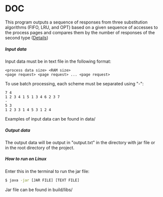 # DOC

This program outputs a sequence of responses from three substitution algorithms (FIFO, LRU, and OPT) based on a given sequence of accesses to the process pages and compares them by the number of responses of the second type ([Details](README.md))

##### Input data

Input data must be in text file in the following format:

```
<process data size> <RAM size>
<page request> <page request> ... <page request>
```

To use batch processing, each scheme must be separated using "-":

```
7 4
1 2 3 4 1 5 1 3 4 6 2 3 7
-
5 3
1 2 3 3 1 4 5 3 1 2 4
```

Examples of input data can be found in data/

##### Output data

The output data will be output in "output.txt" in the directory with jar file or in the root directory of the project.

##### How to run on Linux

Enter this in the terminal to run the jar file:

```bash
$ java -jar [JAR FILE] [TEXT FILE]
```

Jar file can be found in build/libs/
